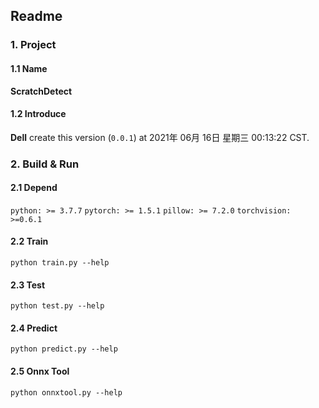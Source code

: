 ## Readme
### 1. Project
#### 1.1 Name
**ScratchDetect**
#### 1.2 Introduce

**Dell** create this version (`0.0.1`) at 2021年 06月 16日 星期三 00:13:22 CST.

### 2. Build & Run 

#### 2.1 Depend
`python: >= 3.7.7`
`pytorch: >= 1.5.1`
`pillow: >= 7.2.0` 
`torchvision: >=0.6.1`

#### 2.2 Train
`python train.py --help`

#### 2.3 Test
`python test.py --help`

#### 2.4 Predict
`python predict.py --help`

#### 2.5 Onnx Tool
`python onnxtool.py --help`

